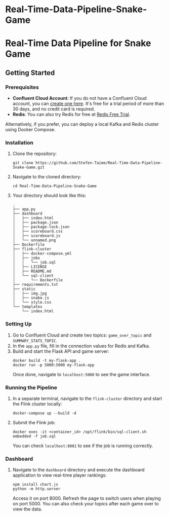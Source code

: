 # Real-Time-Data-Pipeline-Snake-Game

# Real-Time Data Pipeline for Snake Game

## Getting Started

### Prerequisites

- **Confluent Cloud Account**: If you do not have a Confluent Cloud account, you can [create one here](https://www.confluent.io/confluent-cloud/tryfree/). It's free for a trial period of more than 30 days, and no credit card is required.
- **Redis**: You can also try Redis for free at [Redis Free Trial](https://redis.com/try-free/).

Alternatively, if you prefer, you can deploy a local Kafka and Redis cluster using Docker Compose.

### Installation

1. Clone the repository:
   ```
   git clone https://github.com/Stefen-Taime/Real-Time-Data-Pipeline-Snake-Game.git
   ```
2. Navigate to the cloned directory:
   ```
   cd Real-Time-Data-Pipeline-Snake-Game
   ```
3. Your directory should look like this:
   ```
   .
   ├── app.py
   ├── dashboard
   │   ├── index.html
   │   ├── package.json
   │   ├── package-lock.json
   │   ├── scoreboard.css
   │   ├── scoreboard.js
   │   └── unnamed.png
   ├── Dockerfile
   ├── flink-cluster
   │   ├── docker-compose.yml
   │   ├── jobs
   │   │   └── job.sql
   │   ├── LICENSE
   │   ├── README.md
   │   └── sql-client
   │       └── Dockerfile
   ├── requirements.txt
   ├── static
   │   ├── img.jpg
   │   ├── snake.js
   │   └── style.css
   └── templates
       └── index.html
   ```

### Setting Up

1. Go to Confluent Cloud and create two topics: `game_over_topic` and `SUMMARY_STATS_TOPIC`.
2. In the `app.py` file, fill in the connection values for Redis and Kafka.
3. Build and start the Flask API and game server:
   ```
   docker build -t my-flask-app .
   docker run -p 5000:5000 my-flask-app
   ```
   Once done, navigate to `localhost:5000` to see the game interface.

### Running the Pipeline

1. In a separate terminal, navigate to the `flink-cluster` directory and start the Flink cluster locally:
   ```
   docker-compose up --build -d
   ```
2. Submit the Flink job:
   ```
   docker exec -it <container_id> /opt/flink/bin/sql-client.sh embedded -f job.sql
   ```
   You can check `localhost:8081` to see if the job is running correctly.

### Dashboard

1. Navigate to the `dashboard` directory and execute the dashboard application to view real-time player rankings:
   ```
   npm install chart.js
   python -m http.server
   ```
   Access it on port 8000. Refresh the page to switch users when playing on port 5000. You can also check your topics after each game over to view the data.
